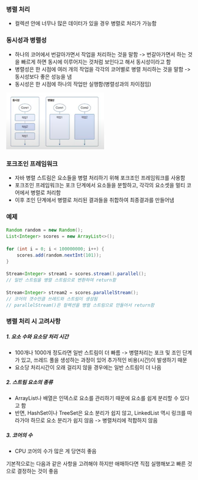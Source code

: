 ### 병렬 처리
- 컬렉션 안에 너무나 많은 데이터가 있을 경우 병렬로 처리가 가능함

### 동시성과 병렬성
- 하나의 코어에서 번갈아가면서 작업을 처리하는 것을 말함 -> 번갈아가면서 하는 것을 빠르게 하면 동시에 이루어지는 것처럼 보인다고 해서 동시성이라고 함
- 병렬성은 한 시점에 여러 개의 작업을 각각의 코어별로 병렬 처리하는 것을 말함 -> 동시성보다 좋은 성능을 냄
- 동시성은 한 시점에 하나의 작업만 실행함(병렬성과의 차이점임)

![](../../../README_resources/Pasted%20image%2020240102071528.png)
### 포크조인 프레임워크
- 자바 병렬 스트림은 요소들을 병렬 처리하기 위해 포크조인 프레임워크를 사용함
- 포크조인 프레임워크는 포크 단계에서 요소들을 분할하고, 각각의 요소셋을 멀티 코어에서 병렬로 처리함
- 이후 조인 단계에서 병렬로 처리된 결과들을 취합하여 최종결과를 만들어냄

### 예제
```java
Random random = new Random();
List<Integer> scores = new ArrayList<>();

for (int i = 0; i < 100000000; i++) {
	scores.add(random.nextInt(101));
}

Stream<Integer> stream1 = scores.stream().parallel();
// 일반 스트림을 병렬 스트림으로 변환하여 return함

Stream<Integer> stream2 = scores.parallelStream();
// 코어의 갯수만큼 쓰레드와 스트림이 생성됨
// parallelStream()은 컬렉션을 병렬 스트림으로 만들어서 return함
```

### 병렬 처리 시 고려사항
##### 1. 요소 수와 요소당 처리 시간
- 100개나 1000개 정도라면 일반 스트림이 더 빠름
-> 병렬처리는 포크 및 조인 단계가 있고, 쓰레드 풀을 생성하는 과정이 있어 추가적인 비용(시간)이 발생하기 때문
- 요소당 처리시간이 오래 걸리지 않을 경우에는 일반 스트림이 더 나음
##### 2. 스트림 요소의 종류
- ArrayList나 배열은 인덱스로 요소를 관리하기 때문에 요소를 쉽게 분리할 수 있다고 함
- 반면, HashSet이나 TreeSet은 요소 분리가 쉽지 않고, LinkedList 역시 링크를 따라가야 하므로 요소 분리가 쉽지 않음 -> 병렬처리에 적합하지 않음
##### 3. 코어의 수
- CPU 코어의 수가 많은 게 당연히 좋음

기본적으로는 다음과 같은 사항을 고려해야 하지만 애매하다면 직접 실행해보고 빠른 것으로 결정하는 것이 좋음